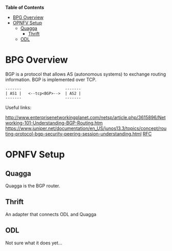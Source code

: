 <!-- markdown-toc start - Don't edit this section. Run M-x markdown-toc-generate-toc again -->
**Table of Contents**

- [BPG Overview](#bpg-overview)
- [OPNFV Setup](#opnfv-setup)
    - [Quagga](#quagga)
        - [Thrift](#thrift)
    - [ODL](#odl)

<!-- markdown-toc end -->
# BPG Overview

BGP is a protocol that allows AS (autonomous systems) to exchange routing information.
BGP is implemented over TCP.

    -------                   -------
    | AS1 |   <--tcp<BGP>-->  | AS2 |
    -------                   -------

Useful links:

http://www.enterprisenetworkingplanet.com/netsp/article.php/3615896/Networking-101-Understanding-BGP-Routing.htm
https://www.juniper.net/documentation/en_US/junos13.3/topics/concept/routing-protocol-bgp-security-peering-session-understanding.html
[RFC](https://tools.ietf.org/html/rfc4271)


# OPNFV Setup

## Quagga

Quagga is the BGP router.

## Thrift

An adapter that connects ODL and Quagga

## ODL

Not sure what it does yet...
